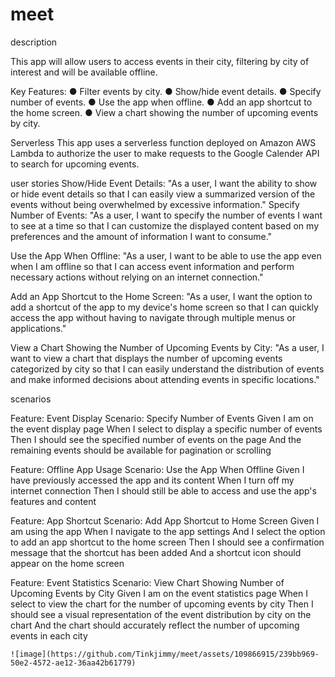 # meet
description

This app will allow users to access events in their city, filtering by city of interest and will be available 
offline.

Key Features:
● Filter events by city.
● Show/hide event details.
● Specify number of events.
● Use the app when offline.
● Add an app shortcut to the home screen.
● View a chart showing the number of upcoming events by city.

Serverless
This app uses a serverless function deployed on Amazon AWS Lambda to authorize the user to make requests to the Google Calender API to search for upcoming events.


user stories
Show/Hide Event Details:
"As a user, I want the ability to show or hide event details so that I can easily view a summarized version of the events without being overwhelmed by excessive information."
Specify Number of Events:
"As a user, I want to specify the number of events I want to see at a time so that I can customize the displayed content based on my preferences and the amount of information I want to consume."

Use the App When Offline:
"As a user, I want to be able to use the app even when I am offline so that I can access event information and perform necessary actions without relying on an internet connection."

Add an App Shortcut to the Home Screen:
"As a user, I want the option to add a shortcut of the app to my device's home screen so that I can quickly access the app without having to navigate through multiple menus or applications."

View a Chart Showing the Number of Upcoming Events by City:
"As a user, I want to view a chart that displays the number of upcoming events categorized by city so that I can easily understand the distribution of events and make informed decisions about attending events in specific locations."


scenarios
    
Feature: Event Display
  Scenario: Specify Number of Events
    Given I am on the event display page
    When I select to display a specific number of events
    Then I should see the specified number of events on the page
    And the remaining events should be available for pagination or scrolling
    
Feature: Offline App Usage
  Scenario: Use the App When Offline
    Given I have previously accessed the app and its content
    When I turn off my internet connection
    Then I should still be able to access and use the app's features and content
    
Feature: App Shortcut
  Scenario: Add App Shortcut to Home Screen
    Given I am using the app
    When I navigate to the app settings
    And I select the option to add an app shortcut to the home screen
    Then I should see a confirmation message that the shortcut has been added
    And a shortcut icon should appear on the home screen
    
Feature: Event Statistics
  Scenario: View Chart Showing Number of Upcoming Events by City
    Given I am on the event statistics page
    When I select to view the chart for the number of upcoming events by city
    Then I should see a visual representation of the event distribution by city on the chart
    And the chart should accurately reflect the number of upcoming events in each city
    
    
    ![image](https://github.com/Tinkjimmy/meet/assets/109866915/239bb969-50e2-4572-ae12-36aa42b61779)





